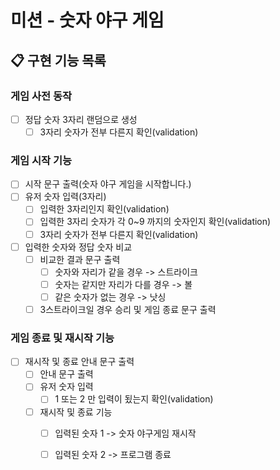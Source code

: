 # 미션 - 숫자 야구 게임

## 📋 구현 기능 목록

### 게임 사전 동작
- [ ] 정답 숫자 3자리 랜덤으로 생성
    -  [ ] 3자리 숫자가 전부 다른지 확인(validation)

### 게임 시작 기능
- [ ] 시작 문구 출력(숫자 야구 게임을 시작합니다.)
- [ ] 유저 숫자 입력(3자리)
    - [ ] 입력한 3자리인지 확인(validation)
    - [ ] 입력한 3자리 숫자가 각 0~9 까지의 숫자인지 확인(validation)
    - [ ] 3자리 숫자가 전부 다른지 확인(validation)

- [ ] 입력한 숫자와 정답 숫자 비교
    - [ ] 비교한 결과 문구 출력
        - [ ] 숫자와 자리가 같을 경우 -> 스트라이크
        - [ ] 숫자는 같지만 자리가 다를 경우 -> 볼
        - [ ] 같은 숫자가 없는 경우 -> 낫싱
    -[ ] 3스트라이크일 경우 승리 및 게임 종료 문구 출력

### 게임 종료 및 재시작 기능

-[ ] 재시작 및 종료 안내 문구 출력
    - [ ] 안내 문구 출력
    - [ ] 유저 숫자 입력
        - [ ] 1 또는 2 만 입력이 됬는지 확인(validation)
    - [ ] 재시작 및 종료 기능
      - [ ] 입력된 숫자 1 -> 숫자 야구게임 재시작
      - [ ] 입력된 숫자 2 -> 프로그램 종료
    